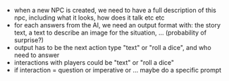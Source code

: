 - when a new NPC is created, we need to have a full description of this npc, including what it looks, how does it talk etc etc 
- for each answers from the AI, we need an output format with: the story text, a text to describe an image for the situation, ... (probability of surprise?)
- output has to be the next action type "text" or "roll a dice", and who need to answer 
- interactions with players could be "text" or "roll a dice"
- if interaction = question or imperative or ... maybe do a specific prompt